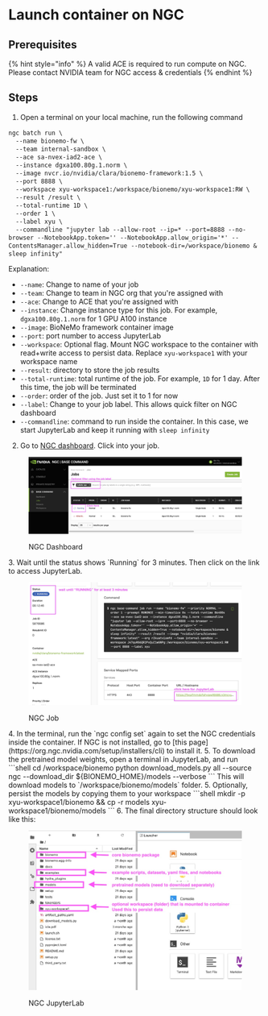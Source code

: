 # Launch container on NGC

## Prerequisites

{% hint style="info" %}
A valid ACE is required to run compute on NGC. Please contact NVIDIA team for NGC access & credentials
{% endhint %}

## Steps

1.  Open a terminal on your local machine, run the following command
  ```shell
  ngc batch run \
    --name bionemo-fw \
    --team internal-sandbox \
    --ace sa-nvex-iad2-ace \
    --instance dgxa100.80g.1.norm \
    --image nvcr.io/nvidia/clara/bionemo-framework:1.5 \
    --port 8888 \
    --workspace xyu-workspace1:/workspace/bionemo/xyu-workspace1:RW \
    --result /result \
    --total-runtime 1D \
    --order 1 \
    --label xyu \
    --commandline "jupyter lab --allow-root --ip=* --port=8888 --no-browser --NotebookApp.token='' --NotebookApp.allow_origin='*' --ContentsManager.allow_hidden=True --notebook-dir=/workspace/bionemo & sleep infinity"
  ```
  Explanation:
  - `--name`: Change to name of your job
  - `--team`: Change to team in NGC org that you're assigned with
  - `--ace`: Change to ACE that you're assigned with
  - `--instance`: Change instance type for this job. For example, `dgxa100.80g.1.norm` for 1 GPU A100 instance
  - `--image`: BioNeMo framework container image
  - `--port`: port number to access JupyterLab
  - `--workspace`: Optional flag. Mount NGC workspace to the container with read+write access to persist data. Replace `xyu-workspace1` with your workspace name
  - `--result`: directory to store the job results
  - `--total-runtime`: total runtime of the job. For example, `1D` for 1 day. After this time, the job will be terminated
  - `--order`: order of the job. Just set it to 1 for now
  - `--label`: Change to your job label. This allows quick filter on NGC dashboard
  - `--commandline`: command to run inside the container. In this case, we start JupyterLab and keep it running with `sleep infinity`
2. Go to [NGC dashboard](https://bc.ngc.nvidia.com/jobs). Click into your job.
  <figure><img src="../.gitbook/assets/images/ngc-dashboard.jpg" alt=""><figcaption><p>NGC Dashboard</p></figcaption></figure>
3. Wait until the status shows `Running` for 3 minutes. Then click on the link to access JupyterLab. 
  <figure><img src="../.gitbook/assets/images/ngc-job.jpg" alt=""><figcaption><p>NGC Job</p></figcaption></figure>
4. In the terminal, run the `ngc config set` again to set the NGC credentials inside the container. If NGC is not installed, go to [this page](https://org.ngc.nvidia.com/setup/installers/cli) to install it.
5. To download the pretrained model weights, open a terminal in JupyterLab, and run
  ```shell
  cd /workspace/bionemo
  python download_models.py all --source ngc --download_dir ${BIONEMO_HOME}/models --verbose
  ```
  This will download models to `/workspace/bionemo/models` folder. 5. Optionally, persist the models by copying them to your workspace
  ```shell
  mkdir -p xyu-workspace1/bionemo && cp -r models xyu-workspace1/bionemo/models
  ```
6. The final directory structure should look like this:
  <figure><img src="../.gitbook/assets/images/ngc-jupyterlab.jpg" alt=""><figcaption><p>NGC JupyterLab</p></figcaption></figure>
